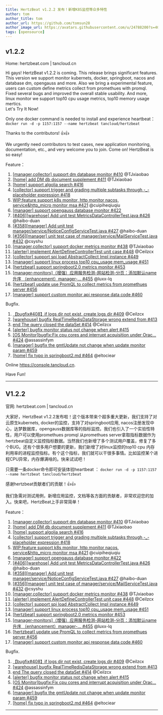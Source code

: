 ```yaml
---
title: HertzBeat v1.2.2 发布！新增K8S监控等众多特性   
author: tom  
author_title: tom   
author_url: https://github.com/tomsun28  
author_image_url: https://avatars.githubusercontent.com/u/24788200?s=400&v=4  
tags: [opensource]
---
```


## v1.2.2
Home: hertzbeat.com | tancloud.cn

Hi gays! HertzBeat v1.2.2 is coming. This release brings significant features. This version we support monitor kubernets, docker, springboot, nacos and database dm, opengauss and more. Also we bring a experimental feature, users can custom define metrics collect from promethues with promql. Fixed several bugs and improved the overall stable usability. And more, linux monitor we support top10 cpu usage metrics, top10 memory usage mertics.   
Let's Try It Now!

Only one docker command is needed to install and experience heartbeat：
`docker run -d -p 1157:1157 --name hertzbeat tancloud/hertzbeat`

Thanks to the contributors! 👍👍

We urgently need contributors to test cases, new application monitoring, documentation, etc., and very welcome you to join. Come on! HertzBeat is so easy!

Feature：

1. [[manager,collector] support dm database monitor #410](https://github.com/dromara/hertzbeat/pull/410) @TJxiaobao
2. [[home] add DM db document supplement #411](https://github.com/dromara/hertzbeat/pull/411) @TJxiaobao
3. [[home] support algolia search #416](https://github.com/dromara/hertzbeat/pull/416)
4. [[collector] support trigger and grading multiple subtasks through -_- placeholder expression #418](https://github.com/dromara/hertzbeat/pull/418)
5.  [WIP:feature support k8s monitor, http monitor nacos, service&http_micro monitor msa #421](https://github.com/dromara/hertzbeat/pull/421) @cuipiheqiuqiu
6.  [[manager] support opengauss database monitor #422](https://github.com/dromara/hertzbeat/pull/422)
6. [[#406][warehose] Add unit test MetricsDataControllerTest.java #426](https://github.com/dromara/hertzbeat/pull/426) @haibo-duan
8. [[#358][manager] Add unit test manager/service/NoticeConfigServiceTest.java #427](https://github.com/dromara/hertzbeat/pull/427) @haibo-duan
9. [[#356][manager] unit test case of manager/service/MailServiceTest.java #432](https://github.com/dromara/hertzbeat/pull/432) @csyshu
10. [[manager,collector] support docker metrics monitor #438](https://github.com/dromara/hertzbeat/pull/438) @TJxiaobao
11. [[alerter] implement AlertDefineControllerTest unit case #448](https://github.com/dromara/hertzbeat/pull/448) @Ceilzcx
12. [[collector] support spi load AbstractCollect Impl instance #449](https://github.com/dromara/hertzbeat/pull/449)
13. [[manager] support linux process top10 cpu_usage mem_usage #451](https://github.com/dromara/hertzbeat/pull/451)
14. [[hertzbeat] support springboot2.0 metrics monitor #453](https://github.com/dromara/hertzbeat/pull/453)
15. [[manager-monitors]（增强）应用服务检测-网站检测-分页：添加默认name升序 （enhancement）manager-… #455](https://github.com/dromara/hertzbeat/pull/455) @luxx-lq
16. [[hertzbeat] update use PromQL to collect metrics from promethues server #456](https://github.com/dromara/hertzbeat/pull/456)
17. [[manager] support custom monitor api response data code #460](https://github.com/dromara/hertzbeat/pull/460)


Bugfix.

1. [【bugfix#408】if logs dir not exist, create logs dir #409](https://github.com/dromara/hertzbeat/pull/409) @Ceilzcx
2. [[warehouse] bugfix RealTimeRedisDataStorage wrong extend from #413](https://github.com/dromara/hertzbeat/pull/413)
3. [end The query closed the dataSet #414](https://github.com/dromara/hertzbeat/pull/414) @Ceilzcx
4. [[alerter] bugfix monitor status not change when alert #415](https://github.com/dromara/hertzbeat/pull/415)
5. [[OS Monitor]bugfix:Fix cpu cores and interrupt acquisition under Orac… #424](https://github.com/dromara/hertzbeat/pull/424) @assassinfym
6. [[manager] bugfix the gmtUpdate not change when update monitor param #459](https://github.com/dromara/hertzbeat/pull/459)
7. [[home] fix typo in springboot2.md #464](https://github.com/dromara/hertzbeat/pull/464) @eltociear

Online https://console.tancloud.cn.

Have Fun!

----     

## V1.2.2
官网: hertzbeat.com | tancloud.cn

大家好，HertzBeat v1.2.2发布啦！这个版本带来个超多重大更新，我们支持了对云原生kubernets, docker的监控，支持了对springboot应用, nacos注册发现中心，达梦数据库，opengauss数据库等的指标监控。我们也引入了一个实验性特性，用户可以使用promethues promql 从promethues server拿取指标数据作为hertzbeat自定义监控指标数据。当然我们也新增了多个测试用户覆盖，修复了多个BUG。还有个很多用户想要的更新，我们新增了对linux监控的top10 cpu 内存利用率的进程监控指标。有个这个指标，我们就可以干很多事情。比如监控某个进程CPU异常，内存爆满啥的。快来试试吧！

只需要一条docker命令即可安装体验heartbeat ：
`docker run -d -p 1157:1157 --name hertzbeat tancloud/hertzbeat`

感谢hertzbeat贡献者们的贡献！👍👍

我们急需对测试用例，新增应用监控，文档等各方面的贡献者，非常欢迎您的加入。快来吧，HertzBeat上手非常简单！

Feature：

1. [[manager,collector] support dm database monitor #410](https://github.com/dromara/hertzbeat/pull/410) @TJxiaobao
2. [[home] add DM db document supplement #411](https://github.com/dromara/hertzbeat/pull/411) @TJxiaobao
3. [[home] support algolia search #416](https://github.com/dromara/hertzbeat/pull/416)
4. [[collector] support trigger and grading multiple subtasks through -_- placeholder expression #418](https://github.com/dromara/hertzbeat/pull/418)
5.  [WIP:feature support k8s monitor, http monitor nacos, service&http_micro monitor msa #421](https://github.com/dromara/hertzbeat/pull/421) @cuipiheqiuqiu
6.  [[manager] support opengauss database monitor #422](https://github.com/dromara/hertzbeat/pull/422)
6. [[#406][warehose] Add unit test MetricsDataControllerTest.java #426](https://github.com/dromara/hertzbeat/pull/426) @haibo-duan
8. [[#358][manager] Add unit test manager/service/NoticeConfigServiceTest.java #427](https://github.com/dromara/hertzbeat/pull/427) @haibo-duan
9. [[#356][manager] unit test case of manager/service/MailServiceTest.java #432](https://github.com/dromara/hertzbeat/pull/432) @csyshu
10. [[manager,collector] support docker metrics monitor #438](https://github.com/dromara/hertzbeat/pull/438) @TJxiaobao
11. [[alerter] implement AlertDefineControllerTest unit case #448](https://github.com/dromara/hertzbeat/pull/448) @Ceilzcx
12. [[collector] support spi load AbstractCollect Impl instance #449](https://github.com/dromara/hertzbeat/pull/449)
13. [[manager] support linux process top10 cpu_usage mem_usage #451](https://github.com/dromara/hertzbeat/pull/451)
14. [[hertzbeat] support springboot2.0 metrics monitor #453](https://github.com/dromara/hertzbeat/pull/453)
15. [[manager-monitors]（增强）应用服务检测-网站检测-分页：添加默认name升序 （enhancement）manager-… #455](https://github.com/dromara/hertzbeat/pull/455) @luxx-lq
16. [[hertzbeat] update use PromQL to collect metrics from promethues server #456](https://github.com/dromara/hertzbeat/pull/456)
17. [[manager] support custom monitor api response data code #460](https://github.com/dromara/hertzbeat/pull/460)


Bugfix.

1. [【bugfix#408】if logs dir not exist, create logs dir #409](https://github.com/dromara/hertzbeat/pull/409) @Ceilzcx
2. [[warehouse] bugfix RealTimeRedisDataStorage wrong extend from #413](https://github.com/dromara/hertzbeat/pull/413)
3. [end The query closed the dataSet #414](https://github.com/dromara/hertzbeat/pull/414) @Ceilzcx
4. [[alerter] bugfix monitor status not change when alert #415](https://github.com/dromara/hertzbeat/pull/415)
5. [[OS Monitor]bugfix:Fix cpu cores and interrupt acquisition under Orac… #424](https://github.com/dromara/hertzbeat/pull/424) @assassinfym
6. [[manager] bugfix the gmtUpdate not change when update monitor param #459](https://github.com/dromara/hertzbeat/pull/459)
7. [[home] fix typo in springboot2.md #464](https://github.com/dromara/hertzbeat/pull/464) @eltociear

----     
